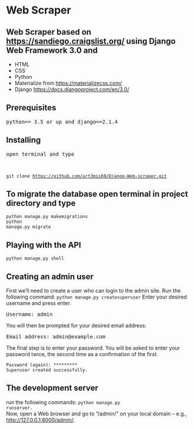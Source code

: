 # Web Scraper
## Web Scraper based on https://sandiego.craigslist.org/ using Django Web Framework 3.0 and 
* HTML
* CSS
* Python
* Materialize from https://materializecss.com/
* Django https://docs.djangoproject.com/en/3.0/
## Prerequisites
<pre>python== 3.5 or up and django==2.1.4</pre>
## Installing
<pre>open terminal and type</pre><br>
<code>git clone  https://github.com/art3mis69/Django-Web-scraper.git</code><br>
## To migrate the database open terminal in project directory and type
<code>python manage.py makemigrations</code><br>
<code>python manage.py migrate</code><br>
## Playing with the API
<code>python manage.py shell</code>
## Creating an admin user
First we’ll need to create a user who can login to the admin site. Run the following command:
<code>python manage.py createsuperuser</code>
Enter your desired username and press enter.
<pre>Username: admin</pre>
You will then be prompted for your desired email address:
<pre>Email address: admin@example.com</pre>
The final step is to enter your password. You will be asked to enter your password twice, the second time as a confirmation of the first.
``` Password: **********
Password (again): *********
Superuser created successfully.
```
## The development server
run the following commands:
<code>python manage.py runserver.</code><br>
Now, open a Web browser and go to “/admin/” on your local domain – e.g., http://127.0.0.1:8000/admin/.
